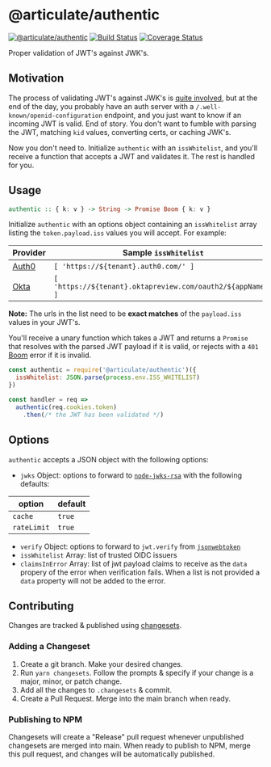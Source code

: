 # @articulate/authentic
[![@articulate/authentic](https://img.shields.io/npm/v/@articulate/authentic.svg)](https://www.npmjs.com/package/@articulate/authentic)
[![Build Status](https://travis-ci.org/articulate/authentic.svg?branch=master)](https://travis-ci.org/articulate/authentic)
[![Coverage Status](https://coveralls.io/repos/github/articulate/authentic/badge.svg?branch=master)](https://coveralls.io/github/articulate/authentic?branch=master)

Proper validation of JWT's against JWK's.

## Motivation

The process of validating JWT's against JWK's is [quite involved](https://auth0.com/blog/navigating-rs256-and-jwks/), but at the end of the day, you probably have an auth server with a `/.well-known/openid-configuration` endpoint, and you just want to know if an incoming JWT is valid.  End of story.  You don't want to fumble with parsing the JWT, matching `kid` values, converting certs, or caching JWK's.

Now you don't need to.  Initialize `authentic` with an `issWhitelist`, and you'll receive a function that accepts a JWT and validates it.  The rest is handled for you.

## Usage

```haskell
authentic :: { k: v } -> String -> Promise Boom { k: v }
```

Initialize `authentic` with an options object containing an `issWhitelist` array listing the `token.payload.iss` values you will accept.  For example:

| Provider | Sample `issWhitelist` |
| -------- | ------------------- |
| [Auth0](https://auth0.com/) | `[ 'https://${tenant}.auth0.com/' ]` |
| [Okta](https://www.okta.com/) | `[ 'https://${tenant}.oktapreview.com/oauth2/${appName}' ]` |

**Note:** The urls in the list need to be **exact matches** of the `payload.iss` values in your JWT's.

You'll receive a unary function which takes a JWT and returns a `Promise` that resolves with the parsed JWT payload if it is valid, or rejects with a `401` [Boom](https://github.com/hapijs/boom) error if it is invalid.

```js
const authentic = require('@articulate/authentic')({
  issWhitelist: JSON.parse(process.env.ISS_WHITELIST)
})

const handler = req =>
  authentic(req.cookies.token)
    .then(/* the JWT has been validated */)
```

## Options

`authentic` accepts a JSON object with the following options:

* `jwks` Object: options to forward to [`node-jwks-rsa`](https://github.com/auth0/node-jwks-rsa) with the following defaults:

| option      | default |
| ----------- | ------- |
| `cache`     | `true`  |
| `rateLimit` | `true`  |

* `verify` Object: options to forward to `jwt.verify` from [`jsonwebtoken`](https://github.com/auth0/node-jsonwebtoken#jwtverifytoken-secretorpublickey-options-callback)
* `issWhitelist` Array: list of trusted OIDC issuers
* `claimsInError` Array: list of jwt payload claims to receive as the `data` propery of the error when verification fails.  When a list is not provided a `data` property will not be added to the error.

## Contributing

Changes are tracked & published using [changesets](https://github.com/changesets/changesets).

### Adding a Changeset

1. Create a git branch. Make your desired changes.
1. Run `yarn changesets`. Follow the prompts & specify if your change is a
    major, minor, or patch change.
1. Add all the changes to `.changesets` & commit.
1. Create a Pull Request. Merge into the main branch when ready.

### Publishing to NPM

Changesets will create a "Release" pull request whenever unpublished changesets
are merged into main. When ready to publish to NPM, merge this pull request,
and changes will be automatically published.
